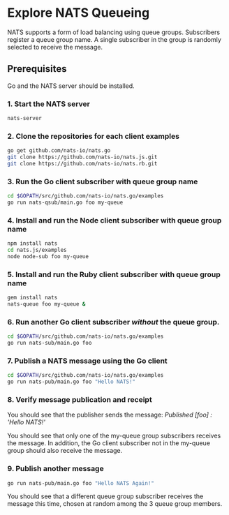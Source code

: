# Explore NATS Queueing

NATS supports a form of load balancing using queue groups. Subscribers register a queue group name. A single subscriber in the group is randomly selected to receive the message.

## Prerequisites

Go and the NATS server should be installed.

### 1. Start the NATS server

```bash
nats-server
```

### 2. Clone the repositories for each client examples

```bash
go get github.com/nats-io/nats.go
git clone https://github.com/nats-io/nats.js.git
git clone https://github.com/nats-io/nats.rb.git
```

### 3. Run the Go client subscriber with queue group name

```bash
cd $GOPATH/src/github.com/nats-io/nats.go/examples
go run nats-qsub/main.go foo my-queue
```

### 4. Install and run the Node client subscriber with queue group name

```bash
npm install nats
cd nats.js/examples
node node-sub foo my-queue
```

### 5. Install and run the Ruby client subscriber with queue group name

```bash
gem install nats
nats-queue foo my-queue &
```

### 6. Run another Go client subscriber _without_ the queue group.

```bash
cd $GOPATH/src/github.com/nats-io/nats.go/examples
go run nats-sub/main.go foo
```

### 7. Publish a NATS message using the Go client

```bash
cd $GOPATH/src/github.com/nats-io/nats.go/examples
go run nats-pub/main.go foo "Hello NATS!"
```

### 8. Verify message publication and receipt

You should see that the publisher sends the message: _Published \[foo\] : 'Hello NATS!'_

You should see that only one of the my-queue group subscribers receives the message. In addition, the Go client subscriber not in the my-queue group should also receive the message.

### 9. Publish another message

```bash
go run nats-pub/main.go foo "Hello NATS Again!"
```

You should see that a different queue group subscriber receives the message this time, chosen at random among the 3 queue group members.

